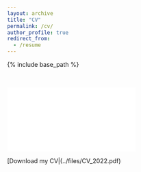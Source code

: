 ```yaml
---
layout: archive
title: "CV"
permalink: /cv/
author_profile: true
redirect_from:
  - /resume
---
```


{% include base_path %}
<p>&nbsp;</p>
<embed src="../files/CV_2022.pdf" type='application/pdf'>

[Download my CV|(../files/CV_2022.pdf)
